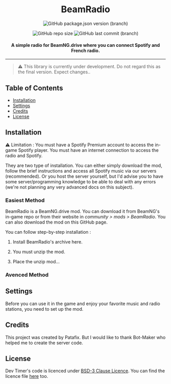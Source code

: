 <h1 align="center">BeamRadio</h1>

<div align="center" markdown="1">

![GitHub package.json version (branch)](https://img.shields.io/github/package-json/v/gaskam-com/BeamRadio/main?label=GitHub)

![GitHub repo size](https://img.shields.io/github/repo-size/gaskam-com/BeamRadio)
![GitHub last commit (branch)](https://img.shields.io/github/last-commit/gaskam-com/BeamRadio/main)
<!--lien vers mod -->

</div>

<h4 align="center">A simple radio for BeamNG.drive where you can connect Spotify and French radio.</h4>

---

> ⚠️ This library is currently under development. Do not regard this as the final version. Expect changes..

## Table of Contents

- [Installation](#installation)
- [Settings](#settings)
- [Credits](#credits)
- [License](#license)

## Installation

⚠️ Limitation : You must have a Spotify Premium account to access the in-game Spotify player. You must have an internet connection to access the radio and Spotify.

They are two type of installation. You can either simply download the mod, follow the brief instructions and access all Spotify music via our servers (recommended). Or you host the server yourself, but I'd advise you to have some server/programming knowledge to be able to deal with any errors (we're not planning any very advanced docs on this subject).

### Easiest Method

BeamRadio is a BeamNG.drive mod. You can download it from BeamNG's in-game repo or from their website in *community > mods > BeamRadio*. You can also download the mod on this GitHub page.

You can follow step-by-step installation :

1. Install BeamRadio's archive here.

2. You must unzip the mod.

3. Place the unzip mod... 

### Avenced Method



## Settings

Before you can use it in the game and enjoy your favorite music and radio stations, you need to set up the mod.

## Credits

This project was created by Patafix. But I would like to thank Bot-Maker who helped me to create the server code.

## License

Dev Timer's code is licenced under [BSD-3 Clause Licence](https://opensource.org/license/bsd-3-clause/).
You can find the licence file [here](https://github.com/gaskam-com/BeamRadio/blob/main/LICENSE) too.
